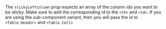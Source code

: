The `stickyLeftColumn` prop expects an array of the column ids you want to be sticky. Make sure to add the corresponding id to the `<th>` and `<td>`.
If you are using the sub-component variant, then you will pass the id to `<Table.Header>` and `<Table.Cell>`